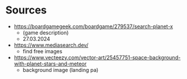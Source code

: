 # Sources

- https://boardgamegeek.com/boardgame/279537/search-planet-x 
  - (game description)
  - 27.03.2024
- https://www.mediasearch.dev/
  - find free images
- https://www.vecteezy.com/vector-art/25457751-space-background-with-planet-stars-and-meteor
  - background image (landing pa)